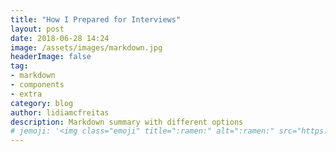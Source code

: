 ```yaml
---
title: "How I Prepared for Interviews"
layout: post
date: 2018-06-28 14:24
image: /assets/images/markdown.jpg
headerImage: false
tag:
- markdown
- components
- extra
category: blog
author: lidiamcfreitas
description: Markdown summary with different options
# jemoji: '<img class="emoji" title=":ramen:" alt=":ramen:" src="https://assets.github.com/images/icons/emoji/unicode/1f35c.png" height="20" width="20" align="absmiddle">'
---
```



